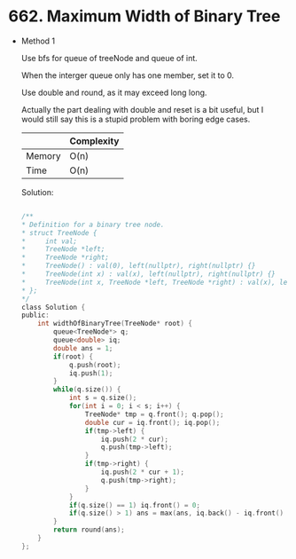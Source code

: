 # 662. Maximum Width of Binary Tree    
- Method 1

    Use bfs for queue of treeNode and queue of int. 

    When the interger queue only has one member, set it to 0.

    Use double and round, as it may exceed long long.

    Actually the part dealing with double and reset is a bit useful, but I would still say this is a stupid problem with boring edge cases.

    | |   Complexity  |
    | ----------- | ----------- | 
    |  Memory     | O(n) | 
    |      Time       |  O(n) | 


    Solution:

    ``` h

    /**
    * Definition for a binary tree node.
    * struct TreeNode {
    *     int val;
    *     TreeNode *left;
    *     TreeNode *right;
    *     TreeNode() : val(0), left(nullptr), right(nullptr) {}
    *     TreeNode(int x) : val(x), left(nullptr), right(nullptr) {}
    *     TreeNode(int x, TreeNode *left, TreeNode *right) : val(x), left(left), right(right) {}
    * };
    */
    class Solution {
    public:
        int widthOfBinaryTree(TreeNode* root) {
            queue<TreeNode*> q;
            queue<double> iq;
            double ans = 1;
            if(root) {
                q.push(root);
                iq.push(1);
            } 
            while(q.size()) {
                int s = q.size();
                for(int i = 0; i < s; i++) {
                    TreeNode* tmp = q.front(); q.pop();
                    double cur = iq.front(); iq.pop();
                    if(tmp->left) {
                        iq.push(2 * cur);
                        q.push(tmp->left);
                    } 
                    if(tmp->right) {
                        iq.push(2 * cur + 1);
                        q.push(tmp->right);
                    } 
                }
                if(q.size() == 1) iq.front() = 0;
                if(q.size() > 1) ans = max(ans, iq.back() - iq.front() + 1);
            }
            return round(ans);
        }
    };

    ```

<!-- - Method 2

    This is another method.

    | |   Complexity  |
    | ----------- | ----------- | 
    |  Memory     | O(n) | 
    |      Time       |  O(n) | 


    Solution:

    ``` h



    ```

- Additional Knowledge:
       
    Here are some additional knowledge.



<br> -->